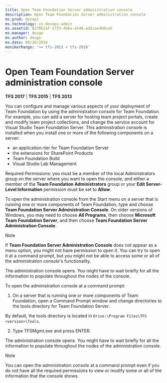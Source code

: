 ```yaml
---
title: Open Team Foundation Server administration console
description: Open Team Foundation Server administration console
ms.prod: devops
ms.technology: vs-devops-admin
ms.assetid: 8278b2af-1733-4b6a-a548-ad2cae4b0cab
ms.manager: douge
ms.author: douge
ms.date: 09/26/2016
monikerRange: '>= tfs-2013 < tfs-2018'
---
```




# Open Team Foundation Server administration console

**TFS 2017** | **TFS 2015** | **TFS 2013**

You can configure and manage various aspects of your deployment of Team Foundation by using the administration console for Team Foundation. For example, you can add a server for hosting team project portals, create and modify team project collections, and change the service account for Visual Studio Team Foundation Server. This administration console is installed when you install one or more of the following components on a server:

* an application-tier for Team Foundation Server
* the extensions for SharePoint Products
* Team Foundation Build
* Visual Studio Lab Management

Required Permissions: you must be a member of the local Administrators group on the server where you want to open the console, and either a member of the **Team Foundation Administrators** group or your **Edit Server-Level Information** permission must be set to **Allow**.

To open the administration console from the Start menu on a server that is running one or more components of Team Foundation, type and choose **Team Foundation Server Administration Console**.  On older versions of Windows, you may need to choose **All Programs**, then choose **Microsoft Team Foundation Server**, and then choose **Team Foundation Server Administration Console**.

> [!NOTE]
> If **Team Foundation Server Administration Console** does not appear as a menu option, you might not have permission to open it. You can try to open it at a command prompt, but you might not be able to access some or all of the administration console's functionality.
 
The administration console opens. You might have to wait briefly for all the information to populate throughout the nodes of the console.


To open the administration console at a command prompt:

1. On a server that is running one or more components of Team Foundation, open a Command Prompt window and change directories to the tools directory for Team Foundation Server.

By default, the tools directory is located in `Drive:\Program Files\TFS <version>\Tools`.

2. Type TFSMgmt.exe and press ENTER.

The administration console opens. You might have to wait briefly for all the information to populate throughout the nodes of the administration console.

> [!NOTE]
> You can open the administration console at a command prompt even if you do not have all the required permissions to view or modify some or all of the information that the console shows.


